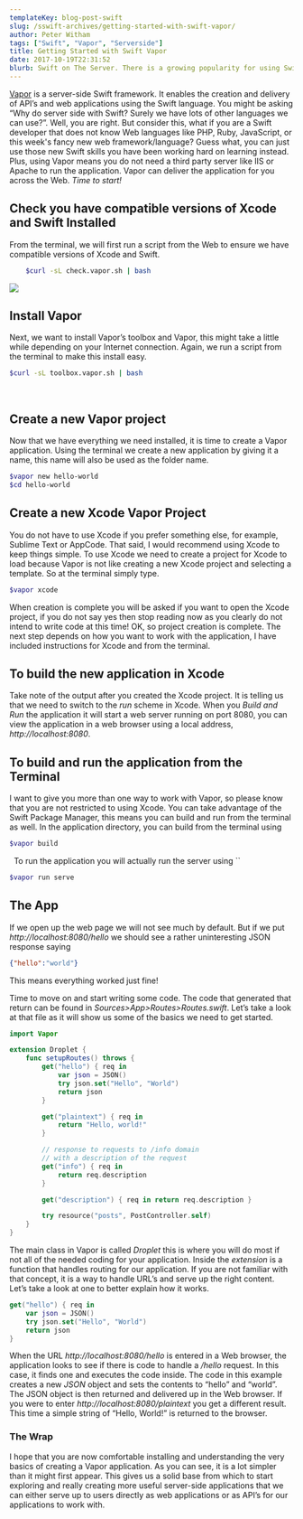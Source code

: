 ```yaml
---
templateKey: blog-post-swift
slug: /sswift-archives/getting-started-with-swift-vapor/
author: Peter Witham
tags: ["Swift", "Vapor", "Serverside"]
title: Getting Started with Swift Vapor
date: 2017-10-19T22:31:52
blurb: Swift on The Server. There is a growing popularity for using Swift on the Web. Vapor is a popular framework for doing just that. I’ll take you from start to running in this tutorial.
---
```


[Vapor](https://github.com/vapor) is a server-side Swift framework. It enables the creation and delivery of API’s and web applications using the Swift language. You might be asking “Why do server side with Swift? Surely we have lots of other languages we can use?”. Well, you are right. But consider this, what if you are a Swift developer that does not know Web languages like PHP, Ruby, JavaScript, or this week's fancy new web framework/language? Guess what, you can just use those new Swift skills you have been working hard on learning instead. Plus, using Vapor means you do not need a third party server like IIS or Apache to run the application. Vapor can deliver the application for you across the Web. _Time to start!_

## Check you have compatible versions of Xcode and Swift Installed

From the terminal, we will first run a script from the Web to ensure we have compatible versions of Xcode and Swift.

``` bash
    $curl -sL check.vapor.sh | bash
```

![](https://peterwitham.com/wp-content/uploads/2017/10/Terminal-Vapor-Check-Script.png)

## Install Vapor

Next, we want to install Vapor’s toolbox and Vapor, this might take a little while depending on your Internet connection. Again, we run a script from the terminal to make this install easy.

``` bash
$curl -sL toolbox.vapor.sh | bash
```
 

## Create a new Vapor project

Now that we have everything we need installed, it is time to create a Vapor application. Using the terminal we create a new application by giving it a name, this name will also be used as the folder name.

``` bash
$vapor new hello-world
$cd hello-world
```

## Create a new Xcode Vapor Project

You do not have to use Xcode if you prefer something else, for example, Sublime Text or AppCode. That said, I would recommend using Xcode to keep things simple. To use Xcode we need to create a project for Xcode to load because Vapor is not like creating a new Xcode project and selecting a template. So at the terminal simply type.

``` bash
$vapor xcode
```

When creation is complete you will be asked if you want to open the Xcode project, if you do not say yes then stop reading now as you clearly do not intend to write code at this time! OK, so project creation is complete. The next step depends on how you want to work with the application, I have included instructions for Xcode and from the terminal.

## To build the new application in Xcode

Take note of the output after you created the Xcode project. It is telling us that we need to switch to the _run_ scheme in Xcode. When you _Build and Run_ the application it will start a web server running on port 8080, you can view the application in a web browser using a local address, _http://localhost:8080_.

## To build and run the application from the Terminal

I want to give you more than one way to work with Vapor, so please know that you are not restricted to using Xcode. You can take advantage of the Swift Package Manager, this means you can build and run from the terminal as well. In the application directory, you can build from the terminal using

``` bash
$vapor build
```

  To run the application you will actually run the server using ``

``` bash
$vapor run serve
```
## The App

If we open up the web page we will not see much by default. But if we put _http://localhost:8080/hello_ we should see a rather uninteresting JSON response saying

``` json
{"hello":"world"}
```

This means everything worked just fine!

Time to move on and start writing some code. The code that generated that return can be found in _Sources>App>Routes>Routes.swift_. Let’s take a look at that file as it will show us some of the basics we need to get started.

``` swift
import Vapor

extension Droplet {
    func setupRoutes() throws {
        get("hello") { req in
            var json = JSON()
            try json.set("Hello", "World")
            return json
        }

        get("plaintext") { req in
            return "Hello, world!"
        }

        // response to requests to /info domain
        // with a description of the request
        get("info") { req in
            return req.description
        }

        get("description") { req in return req.description }

        try resource("posts", PostController.self)
    }
}
```

The main class in Vapor is called _Droplet_ this is where you will do most if not all of the needed coding for your application. Inside the _extension_ is a function that handles routing for our application. If you are not familiar with that concept, it is a way to handle URL’s and serve up the right content. Let’s take a look at one to better explain how it works.

``` swift
get("hello") { req in
    var json = JSON()
    try json.set("Hello", "World")
    return json
}
```

When the URL _http://localhost:8080/hello_ is entered in a Web browser, the application looks to see if there is code to handle a _/hello_ request. In this case, it finds one and executes the code inside. The code in this example creates a new _JSON_ object and sets the contents to “hello” and “world”. The JSON object is then returned and delivered up in the Web browser. If you were to enter _http://localhost:8080/plaintext_ you get a different result. This time a simple string of “Hello, World!” is returned to the browser.

### The Wrap

I hope that you are now comfortable installing and understanding the very basics of creating a Vapor application. As you can see, it is a lot simpler than it might first appear. This gives us a solid base from which to start exploring and really creating more useful server-side applications that we can either serve up to users directly as web applications or as API’s for our applications to work with.
